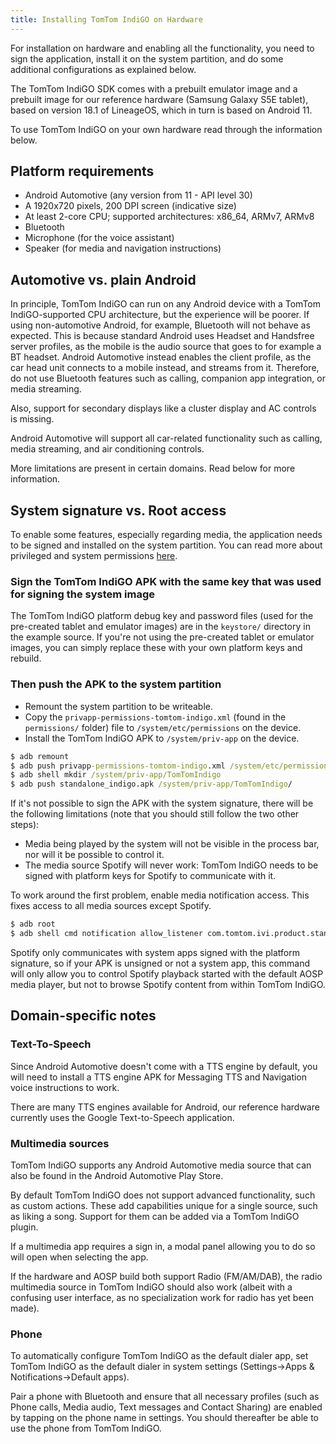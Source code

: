 ```yaml
---
title: Installing TomTom IndiGO on Hardware
---
```


For installation on hardware and enabling all the functionality, you need to sign the application,
install it on the system partition, and do some additional configurations as explained below.

The TomTom IndiGO SDK comes with a prebuilt emulator image and a prebuilt image for our reference
hardware (Samsung Galaxy S5E tablet), based on version 18.1 of LineageOS, which in turn is based
on Android 11.

To use TomTom IndiGO on your own hardware read through the information below.

## Platform requirements

- Android Automotive (any version from 11 - API level 30)
- A 1920x720 pixels, 200 DPI screen (indicative size)
- At least 2-core CPU; supported architectures: x86_64, ARMv7, ARMv8
- Bluetooth
- Microphone (for the voice assistant)
- Speaker (for media and navigation instructions)

## Automotive vs. plain Android

In principle, TomTom IndiGO can run on any Android device with a TomTom IndiGO-supported CPU 
architecture, but the experience will be poorer. If using non-automotive Android, for example, 
Bluetooth will not behave as expected. This is because standard Android uses Headset and Handsfree 
server profiles, as the mobile is the audio source that goes to for example a BT headset. Android 
Automotive instead enables the client profile, as the car head unit connects to a mobile instead, 
and streams from it. Therefore, do not use Bluetooth features such as calling, companion app 
integration, or media streaming.

Also, support for secondary displays like a cluster display and AC controls is missing.

Android Automotive will support all car-related functionality such as calling, media streaming, and
air conditioning controls.

More limitations are present in certain domains. Read below for more information.

## System signature vs. Root access

To enable some features, especially regarding media, the application needs to be signed and
installed on the system partition. You can read more about privileged and system permissions
[here](https://source.android.com/devices/tech/config/perms-allowlist).

### Sign the TomTom IndiGO APK with the same key that was used for signing the system image

The TomTom IndiGO platform debug key and password files (used for the pre-created tablet and 
emulator images) are in the `keystore/` directory in the example source. If you're not using the
pre-created tablet or emulator images, you can simply replace these with your own platform keys
and rebuild.

### Then push the APK to the system partition

- Remount the system partition to be writeable.
- Copy the `privapp-permissions-tomtom-indigo.xml` (found in the `permissions/` folder) file to
  `/system/etc/permissions` on the device.
- Install the TomTom IndiGO APK to `/system/priv-app` on the device.

```cmd
$ adb remount
$ adb push privapp-permissions-tomtom-indigo.xml /system/etc/permissions/
$ adb shell mkdir /system/priv-app/TomTomIndigo
$ adb push standalone_indigo.apk /system/priv-app/TomTomIndigo/
```

If it's not possible to sign the APK with the system signature, there will be the following
limitations (note that you should still follow the two other steps):

- Media being played by the system will not be visible in the process bar, nor will it be possible
  to control it.
- The media source Spotify will never work: TomTom IndiGO needs to be signed with platform keys for
  Spotify to communicate with it.

To work around the first problem, enable media notification access. This fixes access to all media
sources except Spotify.

```cmd
$ adb root
$ adb shell cmd notification allow_listener com.tomtom.ivi.product.standalone.indigo/com.tomtom.ivi.appsuite.media.plugin.service.media.MediaNotificationListener
```

Spotify only communicates with system apps signed with the platform signature, so if your APK is
unsigned or not a system app, this command will only allow you to control Spotify playback started
with the default AOSP media player, but not to browse Spotify content from within TomTom IndiGO.

## Domain-specific notes

### Text-To-Speech

Since Android Automotive doesn't come with a TTS engine by default, you will need to install a TTS
engine APK for Messaging TTS and Navigation voice instructions to work.

There are many TTS engines available for Android, our reference hardware currently uses the Google
Text-to-Speech application.

### Multimedia sources

TomTom IndiGO supports any Android Automotive media source that can also be found in the Android
Automotive Play Store.

By default TomTom IndiGO does not support advanced functionality, such as custom actions. These add
capabilities unique for a single source, such as liking a song. Support for them can be added via
a TomTom IndiGO plugin.

If a multimedia app requires a sign in, a modal panel allowing you to do so will open when
selecting the app.

If the hardware and AOSP build both support Radio (FM/AM/DAB), the radio multimedia source in
TomTom IndiGO should also work (albeit with a confusing user interface, as no specialization work 
for radio has yet been made).

### Phone

To automatically configure TomTom IndiGO as the default dialer app, set TomTom IndiGO as the 
default dialer in system settings (Settings->Apps & Notifications->Default apps).

Pair a phone with Bluetooth and ensure that all necessary profiles (such as Phone calls, Media
audio, Text messages and Contact Sharing) are enabled by tapping on the phone name in settings.
You should thereafter be able to use the phone from TomTom IndiGO.

